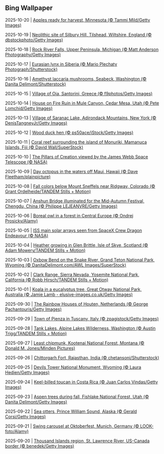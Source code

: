 ## Bing Wallpaper
2025-10-20 | [Apples ready for harvest, Minnesota (© Tammi Mild/Getty Images)](./wallpaper/2025-10-20.jpg) 

2025-10-19 | [Neolithic site of Silbury Hill, Tilshead, Wiltshire, England (© dbstockphoto/Getty Images)](./wallpaper/2025-10-19.jpg) 

2025-10-18 | [Rock River Falls, Upper Peninsula, Michigan (© Matt Anderson Photography/Getty Images)](./wallpaper/2025-10-18.jpg) 

2025-10-17 | [Eurasian lynx in Siberia (© Mario Plechaty Photograph/Shutterstock)](./wallpaper/2025-10-17.jpg) 

2025-10-16 | [Amethyst laccaria mushrooms, Seabeck, Washington (© Danita Delimont/Shutterstock)](./wallpaper/2025-10-16.jpg) 

2025-10-15 | [Village of Oia, Santorini, Greece (© f9photos/Getty Images)](./wallpaper/2025-10-15.jpg) 

2025-10-14 | [House on Fire Ruin in Mule Canyon, Cedar Mesa, Utah (© Pete Lomchid/Getty Images)](./wallpaper/2025-10-14.jpg) 

2025-10-13 | [Village of Saranac Lake, Adirondack Mountains, New York (© DenisTangneyJr/Getty Images)](./wallpaper/2025-10-13.jpg) 

2025-10-12 | [Wood duck hen (© ps50ace/iStock/Getty Images)](./wallpaper/2025-10-12.jpg) 

2025-10-11 | [Coral reef surrounding the island of Monuriki, Mamanuca Islands, Fiji (© David Wall/SuperStock)](./wallpaper/2025-10-11.jpg) 

2025-10-10 | [The Pillars of Creation viewed by the James Webb Space Telescope (© NASA)](./wallpaper/2025-10-10.jpg) 

2025-10-09 | [Day octopus in the waters off Maui, Hawaii (© Dave Fleetham/plainpicture)](./wallpaper/2025-10-09.jpg) 

2025-10-08 | [Fall colors below Mount Sneffels near Ridgway, Colorado (© Grant Ordelheide/TANDEM Stills + Motion)](./wallpaper/2025-10-08.jpg) 

2025-10-07 | [Anshun Bridge illuminated for the Mid-Autumn Festival, Chengdu, China (© Philippe LEJEANVRE/Getty Images)](./wallpaper/2025-10-07.jpg) 

2025-10-06 | [Boreal owl in a forest in Central Europe (© Ondrej Prosicky/Alamy)](./wallpaper/2025-10-06.jpg) 

2025-10-05 | [ISS main solar arrays seen from SpaceX Crew Dragon Endeavour (© NASA)](./wallpaper/2025-10-05.jpg) 

2025-10-04 | [Heather growing in Glen Brittle, Isle of Skye, Scotland (© Adam Mowery/TANDEM Stills + Motion)](./wallpaper/2025-10-04.jpg) 

2025-10-03 | [Oxbow Bend on the Snake River, Grand Teton National Park, Wyoming (© DanitaDelimont.com/AWL Images/SuperStock)](./wallpaper/2025-10-03.jpg) 

2025-10-02 | [Clark Range, Sierra Nevada, Yosemite National Park, California (© Robb Hirsch/TANDEM Stills + Motion)](./wallpaper/2025-10-02.jpg) 

2025-10-01 | [Koala in a eucalyptus tree, Great Otway National Park, Australia (© Jamie Lamb - elusive-images.co.uk/Getty Images)](./wallpaper/2025-10-01.jpg) 

2025-09-30 | [The Rainbow Houses of Houten, Netherlands (© George Pachantouris/Getty Images)](./wallpaper/2025-09-30.jpg) 

2025-09-29 | [Town of Pienza in Tuscany, Italy (© zpagistock/Getty Images)](./wallpaper/2025-09-29.jpg) 

2025-09-28 | [Tank Lakes, Alpine Lakes Wilderness, Washington (© Austin Trigg/TANDEM Stills + Motion)](./wallpaper/2025-09-28.jpg) 

2025-09-27 | [Least chipmunk, Kootenai National Forest, Montana (© Donald M. Jones/Minden Pictures)](./wallpaper/2025-09-27.jpg) 

2025-09-26 | [Chittorgarh Fort, Rajasthan, India (© chetansoni/Shutterstock)](./wallpaper/2025-09-26.jpg) 

2025-09-25 | [Devils Tower National Monument, Wyoming (© Laura Hedien/Getty Images)](./wallpaper/2025-09-25.jpg) 

2025-09-24 | [Keel-billed toucan in Costa Rica (© Juan Carlos Vindas/Getty Images)](./wallpaper/2025-09-24.jpg) 

2025-09-23 | [Aspen trees during fall, Fishlake National Forest, Utah (© Danita Delimont/Getty Images)](./wallpaper/2025-09-23.jpg) 

2025-09-22 | [Sea otters, Prince William Sound, Alaska (© Gerald Corsi/Getty Images)](./wallpaper/2025-09-22.jpg) 

2025-09-21 | [Swing carousel at Oktoberfest, Munich, Germany (© LOOK-foto/Alamy)](./wallpaper/2025-09-21.jpg) 

2025-09-20 | [Thousand Islands region, St. Lawrence River, US-Canada border (© benedek/Getty Images)](./wallpaper/2025-09-20.jpg) 

